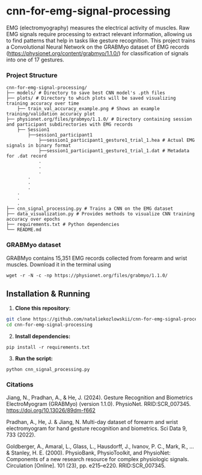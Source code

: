 # cnn-for-emg-signal-processing

EMG (electromyography) measures the electrical activity of muscles. Raw EMG signals require processing to extract relevant information, allowing us to find patterns that help in tasks like gesture recognition. This project trains a Convolutional Neural Network on the GRABMyo dataset of EMG records (https://physionet.org/content/grabmyo/1.1.0/) for classification of signals into one of 17 gestures.

### Project Structure
```
cnn-for-emg-signal-processing/
├── models/ # Directory to save best CNN model's .pth files
├── plots/ # Directory to which plots will be saved visualizing training accuracy over time
    ├── train_val_accuracy_example.png # Shows an example training/validation accuracy plot
├── physionet.org/files/grabmyo/1.1.0/ # Directory containing session and participant subdirectories with EMG records
    ├── Session1
        ├──session1_participant1
            ├──session1_participant1_gesture1_trial_1.hea # Actual EMG signals in binary format
            ├──session1_participant1_gesture1_trial_1.dat # Metadata for .dat record
            .
            .
            .
        .
        .
        .
    .
    .
    .
├── cnn_signal_processing.py # Trains a CNN on the EMG dataset
├── data_visualization.py # Provides methods to visualize CNN training accuracy over epochs
├── requirements.txt # Python dependencies
└── README.md
```

### GRABMyo dataset
GRABMyo contains 15,351 EMG records collected from forearm and wrist muscles. Download it in the terminal using
```
wget -r -N -c -np https://physionet.org/files/grabmyo/1.1.0/
```

## Installation & Running

1. **Clone this repository**:
```bash
git clone https://github.com/nataliekozlowskii/cnn-for-emg-signal-processing.git
cd cnn-for-emg-signal-processing
```
2. **Install dependencies:**
```
pip install -r requirements.txt
```
3. **Run the script:**
```
python cnn_signal_processing.py
```

### Citations
Jiang, N., Pradhan, A., & He, J. (2024). Gesture Recognition and Biometrics ElectroMyogram (GRABMyo) (version 1.1.0). PhysioNet. RRID:SCR_007345. https://doi.org/10.13026/89dm-f662

Pradhan, A., He, J. & Jiang, N. Multi-day dataset of forearm and wrist electromyogram for hand gesture recognition and biometrics. Sci Data 9, 733 (2022).

Goldberger, A., Amaral, L., Glass, L., Hausdorff, J., Ivanov, P. C., Mark, R., ... & Stanley, H. E. (2000). PhysioBank, PhysioToolkit, and PhysioNet: Components of a new research resource for complex physiologic signals. Circulation [Online]. 101 (23), pp. e215–e220. RRID:SCR_007345.
